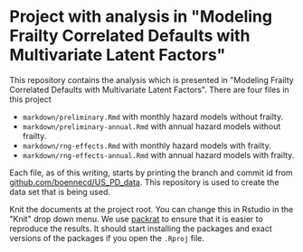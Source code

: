 # Project with analysis in "Modeling Frailty Correlated Defaults with Multivariate Latent Factors"
This repository contains the analysis which is presented in "Modeling Frailty 
Correlated Defaults with Multivariate Latent Factors". There are four files 
in this project 

 - `markdown/preliminary.Rmd` with monthly hazard models without frailty. 
 - `markdown/preliminary-annual.Rmd` with annual hazard models without frailty. 
 - `markdown/rng-effects.Rmd` with monthly hazard models with frailty. 
 - `markdown/rng-effects-annual.Rmd` with annual hazard models with frailty. 
 
Each file, as of this writing, starts by printing the branch and commit id 
from [github.com/boennecd/US_PD_data](https://github.com/boennecd/US_PD_data). 
This repository is used to create the data set that is being used. 

Knit the documents at the project root. You can change this in Rstudio in the "Knit" 
drop down menu. We use [packrat](https://rstudio.github.io/packrat/) to ensure 
that it is easier to reproduce the results. It should start installing the packages 
and exact versions of the packages if you open the `.Rproj` file.
